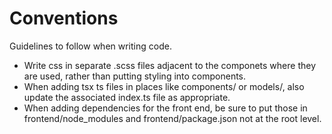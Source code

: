 # Conventions
Guidelines to follow when writing code.

* Write css in separate .scss files adjacent to the componets where they are used, rather than putting styling into components.
* When adding tsx ts files in places like components/ or models/, also update the associated index.ts file as appropriate.
* When adding dependencies for the front end, be sure to put those in frontend/node_modules and frontend/package.json not at the root level.
